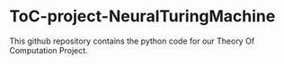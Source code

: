 # ToC-project-NeuralTuringMachine

This github repository contains the python code for our Theory Of Computation Project.
